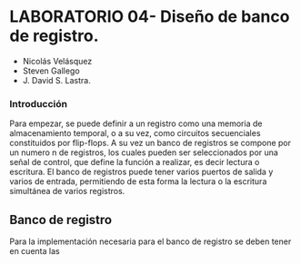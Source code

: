 # LABORATORIO 04- Diseño de banco de registro.

* Nicolás Velásquez
* Steven Gallego
* J. David S. Lastra.

### Introducción
Para empezar, se puede definir a un registro como una memoria de almacenamiento temporal, o a su vez, como circuitos secuenciales constituidos por flip-flops. A su vez un banco de registros se compone por un numero n de registros, los cuales pueden ser seleccionados por una señal de control, que define la función a realizar, es decir lectura o escritura. El banco de registros puede tener varios puertos de salida y varios de entrada, permitiendo de esta forma la lectura o la escritura simultánea de varios registros.

## Banco de registro
Para la implementación necesaria para el banco de registro se deben tener en cuenta las 